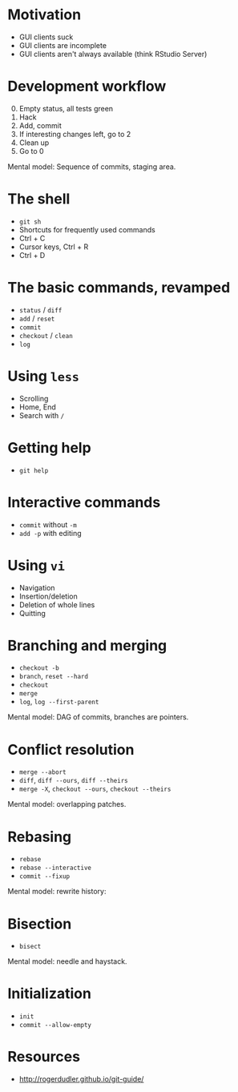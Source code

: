 # Motivation

- GUI clients suck
- GUI clients are incomplete
- GUI clients aren't always available (think RStudio Server)

# Development workflow

0. Empty status, all tests green
1. Hack
2. Add, commit
3. If interesting changes left, go to 2
4. Clean up
5. Go to 0

Mental model: Sequence of commits, staging area.

# The shell

- `git sh`
- Shortcuts for frequently used commands
- Ctrl + C
- Cursor keys, Ctrl + R
- Ctrl + D

# The basic commands, revamped

- `status` / `diff`
- `add` / `reset`
- `commit`
- `checkout` / `clean`
- `log`

# Using `less`

- Scrolling
- Home, End
- Search with `/`

# Getting help

- `git help`

# Interactive commands

- `commit` without `-m`
- `add -p` with editing

# Using `vi`

- Navigation
- Insertion/deletion
- Deletion of whole lines
- Quitting

# Branching and merging

- `checkout -b`
- `branch`, `reset --hard`
- `checkout`
- `merge`
- `log`, `log --first-parent`

Mental model: DAG of commits, branches are pointers.

# Conflict resolution

- `merge --abort`
- `diff`, `diff --ours`, `diff --theirs`
- `merge -X`, `checkout --ours`, `checkout --theirs`

Mental model: overlapping patches.

# Rebasing

- `rebase`
- `rebase --interactive`
- `commit --fixup`

Mental model: rewrite history:

# Bisection

- `bisect`

Mental model: needle and haystack.

# Initialization

- `init`
- `commit --allow-empty`

# Resources

- http://rogerdudler.github.io/git-guide/
